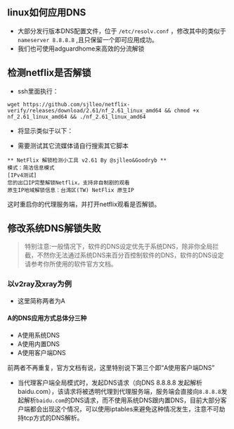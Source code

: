 ## linux如何应用DNS

  - 大部分发行版本DNS配置文件，位于 `/etc/resolv.conf` ，修改其中的类似于 `nameserver 8.8.8.8` ,且只保留一个即可应用成功。
  - 我们也可使用adguardhome来高效的分流解锁

## 检测netflix是否解锁

  - ssh里面执行：

```
wget https://github.com/sjlleo/netflix-verify/releases/download/2.61/nf_2.61_linux_amd64 && chmod +x nf_2.61_linux_amd64 && ./nf_2.61_linux_amd64
```

  - 将显示类似于以下：

  * 需要测试其它流媒体请自行搜索其它脚本

```
** NetFlix 解锁检测小工具 v2.61 By @sjlleo&Goodryb **
模式：简洁信息模式
[IPv4测试]
您的出口IP完整解锁Netflix，支持非自制剧的观看
原生IP地域解锁信息：台湾区(TW) NetFlix 原生IP
```

这时重启你的代理服务端，并打开netflix观看是否解锁。

## 修改系统DNS解锁失败

> 特别注意:一般情况下，软件的DNS设定优先于系统DNS，除非你全局拦截，不然你无法通过系统DNS来百分百控制软件的DNS，软件的DNS设定请参考你所使用的软件官方文档。

### 以v2ray及xray为例

  - 这里简称两者为A

#### A的DNS应用方式总体分三种

  - A使用系统DNS
  - A使用内置DNS
  - A使用客户端DNS

前两者不再重复，官方文档有说，这里特别说下第三个即“A使用客户端DNS”

  - 当代理客户端全局模式时，发起DNS请求（向DNS 8.8.8.8 发起解析baidu.com），该请求将被透明代理到代理服务端，服务端会直接向`8.8.8.8`发起解析`baidu.com`的DNS请求，而不使用系统DNS跟内置DNS，目前大部分客户端都会出现这个情况，可以使用iptables来避免这种情况发生，注意不可劫持tcp方式的DNS解析。
